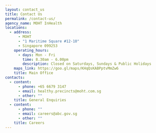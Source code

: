 ```yaml
---
layout: contact_us
title: Contact Us
permalink: /contact-us/
agency_name: MOHT InHealth
locations:
  - address:
      - MOHT
      - "1 Maritime Square #12-10"
      - Singapore 099253
    operating_hours:
      - days: Mon - Fri
        time: 8.30am - 6.00pm
        description: Closed on Saturdays, Sundays & Public Holidays
    maps_link: https://goo.gl/maps/KHqQsKABPptvMmZw6
    title: Main Office
contacts:
  - content:
      - phone: +65 6679 3147
      - email: healthy.precincts@moht.com.sg
      - other: ""
    title: General Enquiries
  - content:
      - phone: ""
      - email: careers@abc.gov.sg
      - other: ""
    title: Careers
---
```

